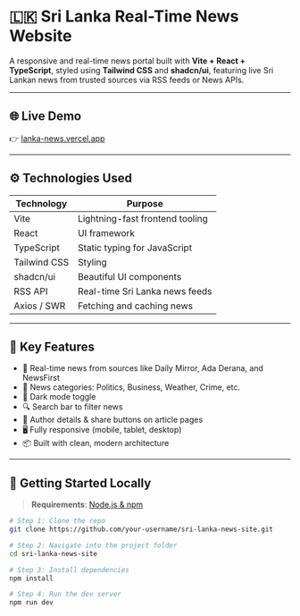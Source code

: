 # 🇱🇰 Sri Lanka Real-Time News Website

A responsive and real-time news portal built with **Vite + React + TypeScript**, styled using **Tailwind CSS** and **shadcn/ui**, featuring live Sri Lankan news from trusted sources via RSS feeds or News APIs.

---

## 🌐 Live Demo

👉 [lanka-news.vercel.app
](https://lanka-news.vercel.app
)  


---

## ⚙️ Technologies Used

| Technology   | Purpose                         |
|--------------|----------------------------------|
| Vite         | Lightning-fast frontend tooling  |
| React        | UI framework                     |
| TypeScript   | Static typing for JavaScript     |
| Tailwind CSS | Styling                          |
| shadcn/ui    | Beautiful UI components          |
| RSS API      | Real-time Sri Lanka news feeds   |
| Axios / SWR  | Fetching and caching news        |

---

## 🧠 Key Features

- 🔴 Real-time news from sources like Daily Mirror, Ada Derana, and NewsFirst
- 📰 News categories: Politics, Business, Weather, Crime, etc.
- 🌙 Dark mode toggle
- 🔍 Search bar to filter news
- 🧑 Author details & share buttons on article pages
- 🖥️ Fully responsive (mobile, tablet, desktop)
- 📦 Built with clean, modern architecture

---

## 🚀 Getting Started Locally

> **Requirements**: [Node.js & npm](https://github.com/nvm-sh/nvm#installing-and-updating)

```bash
# Step 1: Clone the repo
git clone https://github.com/your-username/sri-lanka-news-site.git

# Step 2: Navigate into the project folder
cd sri-lanka-news-site

# Step 3: Install dependencies
npm install

# Step 4: Run the dev server
npm run dev
